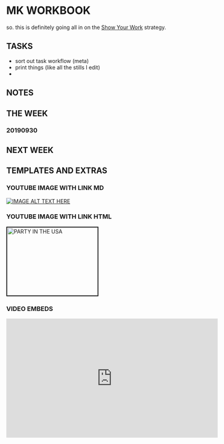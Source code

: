 # MK WORKBOOK

so.
this is definitely going all in on the [Show Your Work](https://www.amazon.com/Show-Your-Work-Austin-Kleon/dp/076117897X/ref=sr_1_1?keywords=show+your+work&qid=1569804976&s=gateway&sr=8-1) strategy.

## TASKS

- sort out task workflow (meta)
- print things (like all the stills I edit)
- 

## NOTES




## THE WEEK

### 20190930


## NEXT WEEK

## TEMPLATES AND EXTRAS

### YOUTUBE IMAGE WITH LINK MD

[![IMAGE ALT TEXT HERE](http://img.youtube.com/vi/M11SvDtPBhA/0.jpg)](http://www.youtube.com/watch?v=M11SvDtPBhA)

### YOUTUBE IMAGE WITH LINK HTML

<a href="http://www.youtube.com/watch?feature=player_embedded&v=M11SvDtPBhA
" target="_blank"><img src="http://img.youtube.com/vi/M11SvDtPBhA/0.jpg" 
alt="PARTY IN THE USA" width="240" height="180" border="2" /></a>



### VIDEO EMBEDS
<iframe width="560" height="315" src="https://www.youtube.com/embed/Wo0Q39adaw4" frameborder="0" allow="accelerometer; autoplay; encrypted-media; gyroscope; picture-in-picture" allowfullscreen></iframe>

